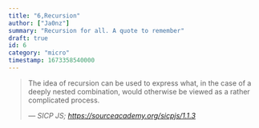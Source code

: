```yaml
---
title: "6,Recursion"
author: ["Ja0nz"]
summary: "Recursion for all. A quote to remember"
draft: true
id: 6
category: "micro"
timestamp: 1673358540000
---
```


> The idea of recursion can be used to express what, in the case of a deeply nested combination, would otherwise be viewed as a rather complicated process.
>
> <cite>— SICP JS; <https://sourceacademy.org/sicpjs/1.1.3></cite>
